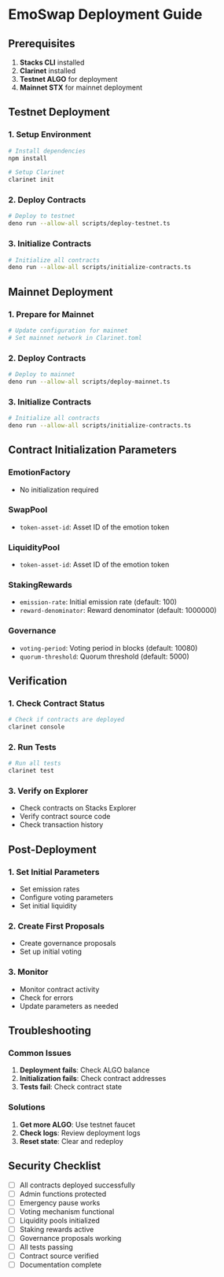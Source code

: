 # EmoSwap Deployment Guide

## Prerequisites

1. **Stacks CLI** installed
2. **Clarinet** installed
3. **Testnet ALGO** for deployment
4. **Mainnet STX** for mainnet deployment

## Testnet Deployment

### 1. Setup Environment
```bash
# Install dependencies
npm install

# Setup Clarinet
clarinet init
```

### 2. Deploy Contracts
```bash
# Deploy to testnet
deno run --allow-all scripts/deploy-testnet.ts
```

### 3. Initialize Contracts
```bash
# Initialize all contracts
deno run --allow-all scripts/initialize-contracts.ts
```

## Mainnet Deployment

### 1. Prepare for Mainnet
```bash
# Update configuration for mainnet
# Set mainnet network in Clarinet.toml
```

### 2. Deploy Contracts
```bash
# Deploy to mainnet
deno run --allow-all scripts/deploy-mainnet.ts
```

### 3. Initialize Contracts
```bash
# Initialize all contracts
deno run --allow-all scripts/initialize-contracts.ts
```

## Contract Initialization Parameters

### EmotionFactory
- No initialization required

### SwapPool
- `token-asset-id`: Asset ID of the emotion token

### LiquidityPool
- `token-asset-id`: Asset ID of the emotion token

### StakingRewards
- `emission-rate`: Initial emission rate (default: 100)
- `reward-denominator`: Reward denominator (default: 1000000)

### Governance
- `voting-period`: Voting period in blocks (default: 10080)
- `quorum-threshold`: Quorum threshold (default: 5000)

## Verification

### 1. Check Contract Status
```bash
# Check if contracts are deployed
clarinet console
```

### 2. Run Tests
```bash
# Run all tests
clarinet test
```

### 3. Verify on Explorer
- Check contracts on Stacks Explorer
- Verify contract source code
- Check transaction history

## Post-Deployment

### 1. Set Initial Parameters
- Set emission rates
- Configure voting parameters
- Set initial liquidity

### 2. Create First Proposals
- Create governance proposals
- Set up initial voting

### 3. Monitor
- Monitor contract activity
- Check for errors
- Update parameters as needed

## Troubleshooting

### Common Issues
1. **Deployment fails**: Check ALGO balance
2. **Initialization fails**: Check contract addresses
3. **Tests fail**: Check contract state

### Solutions
1. **Get more ALGO**: Use testnet faucet
2. **Check logs**: Review deployment logs
3. **Reset state**: Clear and redeploy

## Security Checklist

- [ ] All contracts deployed successfully
- [ ] Admin functions protected
- [ ] Emergency pause works
- [ ] Voting mechanism functional
- [ ] Liquidity pools initialized
- [ ] Staking rewards active
- [ ] Governance proposals working
- [ ] All tests passing
- [ ] Contract source verified
- [ ] Documentation complete
